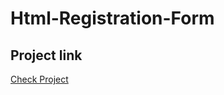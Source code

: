 # Html-Registration-Form
## Project link
<a href="https://muhammadbilal254.github.io/Html-Registration-Form/"> Check Project </a>
